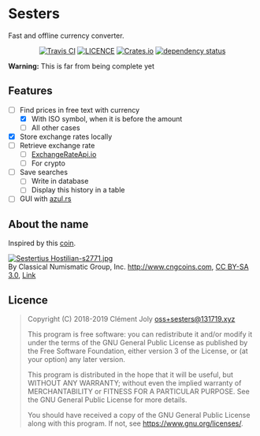 # Sesters

Fast and offline currency converter.

<p align="center">
<a href="https://travis-ci.com/leowzukw/sesters"><img src="https://img.shields.io/travis/leowzukw/sesters.svg" alt="Travis CI" /></a> <a href="./LICENSE"><img src="https://img.shields.io/github/license/leowzukw/sesters.svg" alt="LICENCE" /></a> <a href="https://crates.io/crates/sesters"><img src="https://img.shields.io/crates/v/sesters.svg" alt="Crates.io" /></a> <a href="https://deps.rs/repo/github/leowzukw/sesters"><img src="https://deps.rs/repo/github/leowzukw/sesters/status.svg" alt="dependency status" /></a>
</p>

**Warning:** This is far from being complete yet

## Features

- [ ] Find prices in free text with currency
  - [x] With ISO symbol, when it is before the amount
  - [ ] All other cases
- [x] Store exchange rates locally 
- [ ] Retrieve exchange rate 
  - [ ] [ExchangeRateApi.io](https://exchangeratesapi.io/)
  - [ ] For crypto
- [ ] Save searches
  - [ ] Write in database
  - [ ] Display this history in a table
- [ ] GUI with [azul.rs]()

## About the name

Inspired by this [coin](https://en.wikipedia.org/wiki/Sestertius).

<p><a href="https://commons.wikimedia.org/wiki/File:Sestertius_Hostilian-s2771.jpg#/media/File:Sestertius_Hostilian-s2771.jpg"><img src="https://upload.wikimedia.org/wikipedia/commons/f/f3/Sestertius_Hostilian-s2771.jpg" alt="Sestertius Hostilian-s2771.jpg"></a><br>By Classical Numismatic Group, Inc. <a rel="nofollow" class="external free" href="http://www.cngcoins.com">http://www.cngcoins.com</a>, <a href="http://creativecommons.org/licenses/by-sa/3.0/" title="Creative Commons Attribution-Share Alike 3.0">CC BY-SA 3.0</a>, <a href="https://commons.wikimedia.org/w/index.php?curid=380116">Link</a></p>

## Licence

> Copyright (C) 2018-2019  Clément Joly <oss+sesters@131719.xyz>
> 
> This program is free software: you can redistribute it and/or modify
> it under the terms of the GNU General Public License as published by
> the Free Software Foundation, either version 3 of the License, or
> (at your option) any later version.
> 
> This program is distributed in the hope that it will be useful,
> but WITHOUT ANY WARRANTY; without even the implied warranty of
> MERCHANTABILITY or FITNESS FOR A PARTICULAR PURPOSE.  See the
> GNU General Public License for more details.
> 
> You should have received a copy of the GNU General Public License
> along with this program.  If not, see <https://www.gnu.org/licenses/>.
